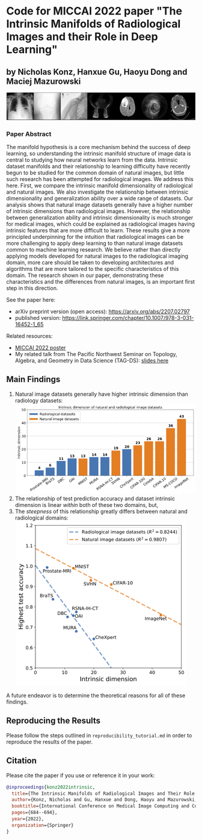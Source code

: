 # Code for MICCAI 2022 paper "The Intrinsic Manifolds of Radiological Images and their Role in Deep Learning"
## by Nicholas Konz, Hanxue Gu, Haoyu Dong and Maciej Mazurowski

![Example images from our explored datasets.](figures/data_eg_1row.png)

### Paper Abstract
The manifold hypothesis is a core mechanism behind the success of deep learning, so understanding the intrinsic manifold structure of image data is central to studying how neural networks learn from the data. Intrinsic dataset manifolds and their relationship to learning difficulty have recently begun to be studied for the common domain of natural images, but little such research has been attempted for radiological images. We address this here. First, we compare the intrinsic manifold dimensionality of radiological and natural images. We also investigate the relationship between intrinsic dimensionality and generalization ability over a wide range of datasets. Our analysis shows that natural image datasets generally have a higher number of intrinsic dimensions than radiological images. However, the relationship between generalization ability and intrinsic dimensionality is much stronger for medical images, which could be explained as radiological images having intrinsic features that are more difficult to learn. These results give a more principled underpinning for the intuition that radiological images can be more challenging to apply deep learning to than natural image datasets common to machine learning research.  We believe rather than directly applying models developed for natural images to the radiological imaging domain, more care should be taken to developing architectures and algorithms that are more tailored to the specific characteristics of this domain. The research shown in our paper, demonstrating these characteristics and the differences from natural images, is an important first step in this direction.

See the paper here:
- arXiv preprint version (open access): https://arxiv.org/abs/2207.02797
- published version: https://link.springer.com/chapter/10.1007/978-3-031-16452-1_65

Related resources:
- [MICCAI 2022 poster](https://github.com/nickk124/MICCAI22_poster/blob/52c75fb93369b5c43f4aedfd5e73131a082e1657/poster.pdf)
- My related talk from The Pacific Northwest Seminar on Topology, Algebra, and Geometry in Data Science (TAG-DS): [slides here](https://nickk124.github.io/files/intrinsic_manifolds_TAG-DS_talk.pdf)

## Main Findings

1. Natural image datasets generally have higher intrinsic dimension than radiology datasets:
![Intrinsic dimension of various radiological and natural image datasets.](figures/ID.png)
3. The relationship of test prediction accuracy and dataset intrinsic dimension is linear *within* both of these two domains, but,
4. The *steepness* of this relationship greatly differs between natural and radiological domains:
![Difference in generalization ability vs. dataset intrinsic dimension between natural and radiological images.](figures/main_fig_multi_0.png)

A future endeavor is to determine the theoretical reasons for all of these findings.

## Reproducing the Results
Please follow the steps outlined in `reproducibility_tutorial.md` in order to reproduce the results of the paper.

## Citation
Please cite the paper if you use or reference it in your work:
```bib
@inproceedings{konz2022intrinsic,
  title={The Intrinsic Manifolds of Radiological Images and Their Role in Deep Learning},
  author={Konz, Nicholas and Gu, Hanxue and Dong, Haoyu and Mazurowski, Maciej},
  booktitle={International Conference on Medical Image Computing and Computer-Assisted Intervention},
  pages={684--694},
  year={2022},
  organization={Springer}
}
```
